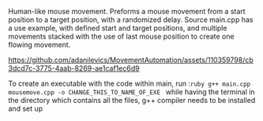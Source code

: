 Human-like mouse movement. Preforms a mouse movement from a start position to a target position, with a randomized delay.
Source main.cpp has a use example, with defined start and target positions, and multiple movements stacked with the use of last mouse position to create one flowing movement.


https://github.com/adanilevics/MovementAutomation/assets/110359798/cb3dcd7c-3775-4aab-8269-ae1caf1ec6d9


To create an executable with the code within main, run :```ruby g++ main.cpp mousemove.cpp -o CHANGE_THIS_TO_NAME_OF_EXE ```
while having the terminal in the directory which contains all the files, g++ compiler needs to be installed and set up

